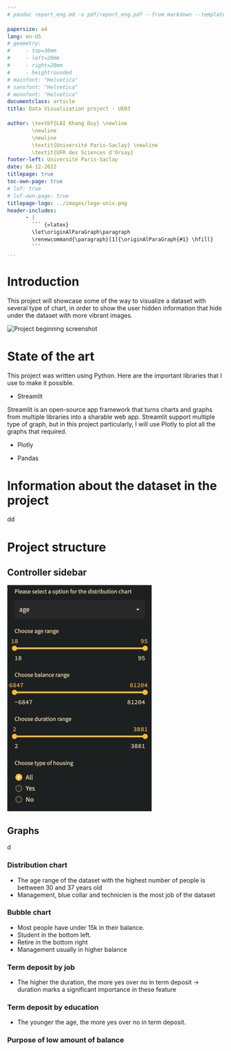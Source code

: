 ```yaml
---
# pandoc report_eng.md -o pdf/report_eng.pdf --from markdown --template eisvogel.tex --listings --pdf-engine=xelatex --toc --number-sections

papersize: a4
lang: en-US
# geometry:
#     - top=30mm
#     - left=20mm
#     - right=20mm
#     - heightrounded
# mainfont: "Helvetica"
# sansfont: "Helvetica"
# monofont: "Helvetica"
documentclass: article
title: Data Visualization project - UE03

author: \textbf{LAI Khang Duy} \newline
        \newline
        \newline
        \textit{Université Paris-Saclay} \newline 
        \textit{UFR des Sciences d'Orsay}
footer-left: Université Paris-Saclay
date: 04-12-2022
titlepage: true
toc-own-page: true
# lof: true
# lof-own-page: true
titlepage-logo: ../images/logo-univ.png
header-includes: 
      - |
        ``` {=latex}
        \let\originAlParaGraph\paragraph
        \renewcommand{\paragraph}[1]{\originAlParaGraph{#1} \hfill}
        ```
...
```


# Introduction

This project will showcase some of the way to visualize a dataset with several type of chart, in order to show the user hidden information that hide under the dataset with more vibrant images.

![Project beginning screenshot](/Users/laiduy98/Documents/UPS/UE03-Visualization/projet-visualization/images/screenshot_readme.jpeg)

<!-- images/screenshot_readme.jpeg -->

# State of the art

This project was written using Python. Here are the important libraries that I use to make it possible.

- Streamlit

Streamlit is an open-source app framework that turns charts and graphs from multiple libraries into a sharable web app. Streamlit support multiple type of graph, but in this project particularly, I will use Plotly to plot all the graphs that required.

- Plotly



- Pandas

# Information about the dataset in the project

dd



# Project structure

## Controller sidebar

![Sidebar](../images/sidebar.png)

## Graphs

d

### Distribution chart
- The age range of the dataset with the highest number of people is bettween 30 and 37 years old
- Management, blue collar and technicien is the most job of the dataset


### Bubble chart
- Most people have under 15k in their balance.
- Student in the bottom left.
- Retire in the bottom right
- Management usually in higher balance

### Term deposit by job

- The higher the duration, the more yes over no in term deposit
-> duration marks a significant importance in these feature

### Term deposit by education
- The younger the age, the more yes over no in term deposit.

### Purpose of low amount of balance 


